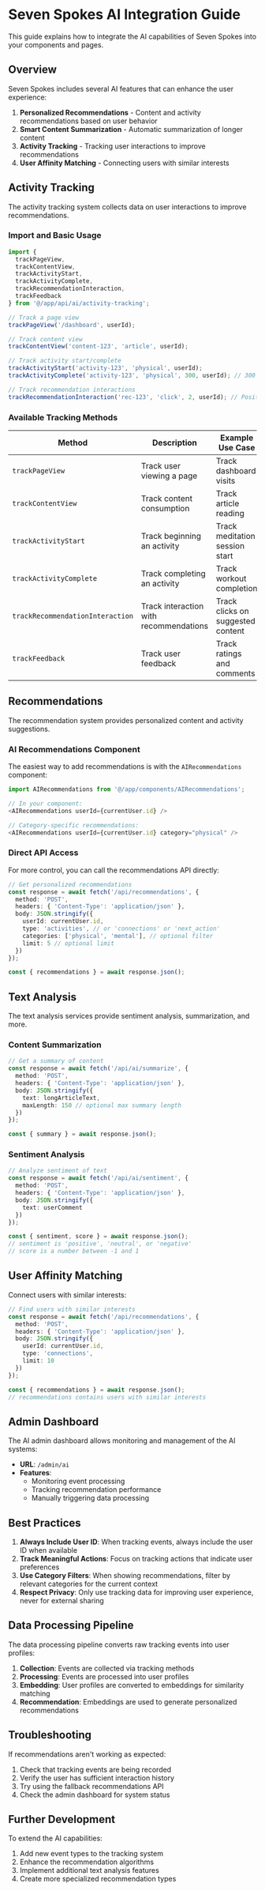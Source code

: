 # Seven Spokes AI Integration Guide

This guide explains how to integrate the AI capabilities of Seven Spokes into your components and pages.

## Overview

Seven Spokes includes several AI features that can enhance the user experience:

1. **Personalized Recommendations** - Content and activity recommendations based on user behavior
2. **Smart Content Summarization** - Automatic summarization of longer content
3. **Activity Tracking** - Tracking user interactions to improve recommendations
4. **User Affinity Matching** - Connecting users with similar interests

## Activity Tracking

The activity tracking system collects data on user interactions to improve recommendations.

### Import and Basic Usage

```typescript
import { 
  trackPageView, 
  trackContentView, 
  trackActivityStart, 
  trackActivityComplete,
  trackRecommendationInteraction,
  trackFeedback
} from '@/app/api/ai/activity-tracking';

// Track a page view
trackPageView('/dashboard', userId);

// Track content view
trackContentView('content-123', 'article', userId);

// Track activity start/complete
trackActivityStart('activity-123', 'physical', userId);
trackActivityComplete('activity-123', 'physical', 300, userId); // 300 seconds completion time

// Track recommendation interactions
trackRecommendationInteraction('rec-123', 'click', 2, userId); // Position 2 in the list
```

### Available Tracking Methods

| Method | Description | Example Use Case |
|--------|-------------|-----------------|
| `trackPageView` | Track user viewing a page | Track dashboard visits |
| `trackContentView` | Track content consumption | Track article reading |
| `trackActivityStart` | Track beginning an activity | Track meditation session start |
| `trackActivityComplete` | Track completing an activity | Track workout completion |
| `trackRecommendationInteraction` | Track interaction with recommendations | Track clicks on suggested content |
| `trackFeedback` | Track user feedback | Track ratings and comments |

## Recommendations

The recommendation system provides personalized content and activity suggestions.

### AI Recommendations Component

The easiest way to add recommendations is with the `AIRecommendations` component:

```typescript
import AIRecommendations from '@/app/components/AIRecommendations';

// In your component:
<AIRecommendations userId={currentUser.id} />

// Category-specific recommendations:
<AIRecommendations userId={currentUser.id} category="physical" />
```

### Direct API Access

For more control, you can call the recommendations API directly:

```typescript
// Get personalized recommendations
const response = await fetch('/api/recommendations', {
  method: 'POST',
  headers: { 'Content-Type': 'application/json' },
  body: JSON.stringify({
    userId: currentUser.id,
    type: 'activities', // or 'connections' or 'next_action'
    categories: ['physical', 'mental'], // optional filter
    limit: 5 // optional limit
  })
});

const { recommendations } = await response.json();
```

## Text Analysis

The text analysis services provide sentiment analysis, summarization, and more.

### Content Summarization

```typescript
// Get a summary of content
const response = await fetch('/api/ai/summarize', {
  method: 'POST',
  headers: { 'Content-Type': 'application/json' },
  body: JSON.stringify({
    text: longArticleText,
    maxLength: 150 // optional max summary length
  })
});

const { summary } = await response.json();
```

### Sentiment Analysis

```typescript
// Analyze sentiment of text
const response = await fetch('/api/ai/sentiment', {
  method: 'POST',
  headers: { 'Content-Type': 'application/json' },
  body: JSON.stringify({
    text: userComment
  })
});

const { sentiment, score } = await response.json();
// sentiment is 'positive', 'neutral', or 'negative'
// score is a number between -1 and 1
```

## User Affinity Matching

Connect users with similar interests:

```typescript
// Find users with similar interests
const response = await fetch('/api/recommendations', {
  method: 'POST',
  headers: { 'Content-Type': 'application/json' },
  body: JSON.stringify({
    userId: currentUser.id,
    type: 'connections',
    limit: 10
  })
});

const { recommendations } = await response.json();
// recommendations contains users with similar interests
```

## Admin Dashboard

The AI admin dashboard allows monitoring and management of the AI systems:

- **URL**: `/admin/ai`
- **Features**: 
  - Monitoring event processing
  - Tracking recommendation performance
  - Manually triggering data processing

## Best Practices

1. **Always Include User ID**: When tracking events, always include the user ID when available
2. **Track Meaningful Actions**: Focus on tracking actions that indicate user preferences
3. **Use Category Filters**: When showing recommendations, filter by relevant categories for the current context
4. **Respect Privacy**: Only use tracking data for improving user experience, never for external sharing

## Data Processing Pipeline

The data processing pipeline converts raw tracking events into user profiles:

1. **Collection**: Events are collected via tracking methods
2. **Processing**: Events are processed into user profiles
3. **Embedding**: User profiles are converted to embeddings for similarity matching
4. **Recommendation**: Embeddings are used to generate personalized recommendations

## Troubleshooting

If recommendations aren't working as expected:

1. Check that tracking events are being recorded
2. Verify the user has sufficient interaction history
3. Try using the fallback recommendations API
4. Check the admin dashboard for system status

## Further Development

To extend the AI capabilities:

1. Add new event types to the tracking system
2. Enhance the recommendation algorithms
3. Implement additional text analysis features
4. Create more specialized recommendation types 